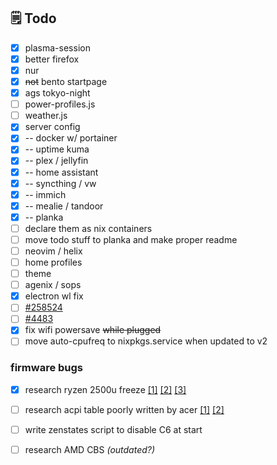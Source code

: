 ## 🗒 Todo
- [x] plasma-session
- [x] better firefox
- [x] nur
- [x] ~~not~~ bento startpage
- [x] ags tokyo-night
- [ ] power-profiles.js
- [ ] weather.js
- [x] server config
- [x] -- docker w/ portainer
- [x] -- uptime kuma
- [x] -- plex / jellyfin
- [x] -- home assistant
- [x] -- syncthing / vw
- [x] -- immich
- [x] -- mealie / tandoor
- [x] -- planka
- [ ] declare them as nix containers
- [ ] move todo stuff to planka and make proper readme
- [ ] neovim / helix
- [ ] home profiles
- [ ] theme
- [ ] agenix / sops
- [x] electron wl fix
- [ ] [#258524](https://github.com/NixOS/nixpkgs/issues/258524)
- [ ] [#4483](https://github.com/wez/wezterm/issues/4483)
- [x] fix wifi powersave ~~while plugged~~
- [ ] move auto-cpufreq to nixpkgs.service when updated to v2

### firmware bugs
- [x] research ryzen 2500u freeze [[1]](https://bugzilla.kernel.org/show_bug.cgi?id=196683) [[2]](https://bugs.launchpad.net/ubuntu/+source/linux/+bug/1772081) [[3]](https://bugzilla.redhat.com/show_bug.cgi?id=1562530)
- [ ] research acpi table poorly written by acer [[1]](https://github.com/DavidS95/Smokeless_UMAF) [[2]](https://github.com/lbschenkel/acer-sf314_43-acpi-fix)
- [ ] write zenstates script to disable C6 at start
- [ ] research AMD CBS *(outdated?)*


